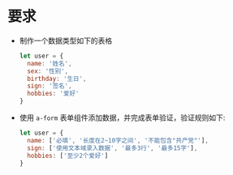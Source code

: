 # 要求

- 制作一个数据类型如下的表格
  ```js
  let user = {
    name: '姓名',
    sex: '性别',
    birthday: '生日',
    sign: '签名',
    hobbies: '爱好'
  }
  ```
- 使用 `a-form` 表单组件添加数据，并完成表单验证，验证规则如下:
  ```js
  let user = {
    name: ['必填', '长度在2~10字之间', '不能包含"共产党"'],
    sign: ['使用文本域录入数据', '最多3行', '最多15字'],
    hobbies: ['至少2个爱好']
  }
  ```